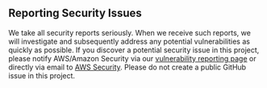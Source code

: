 ## Reporting Security Issues

We take all security reports seriously. When we receive such reports, we will investigate and subsequently address any potential vulnerabilities as quickly as possible.
If you discover a potential security issue in this project, please notify AWS/Amazon Security via our [vulnerability reporting page](http://aws.amazon.com/security/vulnerability-reporting/) or directly via email to [AWS Security](mailto:aws-security@amazon.com).
Please do not create a public GitHub issue in this project.
